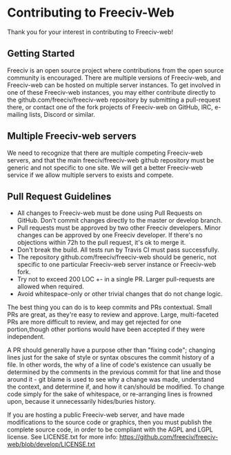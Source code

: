 # Contributing to Freeciv-Web

Thank you for your interest in contributing to Freeciv-web!

## Getting Started

Freeciv is an open source project where contributions from the open source community is encouraged.
There are multiple versions of Freeciv-web, and Freeciv-web can be hosted on multiple server instances.
To get involved in one of these Freeciv-web instances, you may either contribute directly to the 
github.com/freeciv/freeciv-web repository by submitting a pull-request there, or contact one of the fork projects
of Freeciv-web on GitHub, IRC, e-mailing lists, Discord or similar.

## Multiple Freeciv-web servers
We need to recognize that there are multiple competing Freeciv-web servers, and that the main 
freeciv/freeciv-web github repository must be generic and not specific to one site. 
We will get a better Freeciv-web service if we allow multiple servers to exists and compete.

## Pull Request Guidelines

- All changes to Freeciv-web must be done using Pull Requests on GitHub. Don't commit changes directly to the master or develop branch. 
- Pull requests must be approved by two other Freeciv developers. Minor changes can be approved by one Freeciv developer. If there's no objections within 72h to the pull request, it's ok to merge it.
- Don't break the build. All tests run by Travis CI must pass successfully.
- The repository github.com/freeciv/freeciv-web should be generic, not specific to one particular Freeciv-web server instance or Freeciv-web fork.
- Try not to exceed 200 LOC +- in a single PR. Larger pull-requests are allowed when required.
- Avoid whitespace-only or other trivial changes that do not change logic.

The best thing you can do is to keep commits and PRs contextual. Small PRs
are great, as they're easy to review and approve. Large, multi-faceted PRs
are more difficult to review, and may get rejected for one portion,though
other portions would have been accepted if they were independent.

A PR should generally have a purpose other than "fixing code"; changing
lines just for the sake of style or syntax obscures the commit history of a
file. In other words, the why of a line of code's existence can usually be
determined by the comments in the previous commit for that line and those
around it - git blame is used to see why a change was made, understand the
context, and determine if, and how it can/should be modified. To change
code simply for the sake of whitespace, or re-arranging lines is frowned
upon, because it unnecessarily hides/buries history.

If you are hosting a public Freeciv-web server, and have made modifications to the source code
or graphics, then you must publish the complete source code, in order to be compliant with the
AGPL and LGPL license. See LICENSE.txt for more info:
https://github.com/freeciv/freeciv-web/blob/develop/LICENSE.txt




